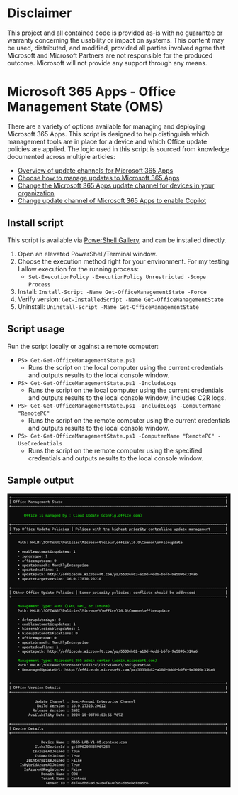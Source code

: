 # Disclaimer
This project and all contained code is provided as-is with no guarantee or warranty concerning the usability or impact on systems. This content may be used, distributed, and modified, provided all parties involved agree that Microsoft and Microsoft Partners are not responsible for the produced outcome. Microsoft will not provide any support through any means.

# Microsoft 365 Apps - Office Management State (OMS)

There are a variety of options available for managing and deploying Microsoft 365 Apps. This script is designed to help distinguish which management tools are in place for a device and which Office update policies are applied. The logic used in this script is sourced from knowledge documented across multiple articles:

- [Overview of update channels for Microsoft 365 Apps](https://learn.microsoft.com/microsoft-365-apps/updates/overview-update-channels)
- [Choose how to manage updates to Microsoft 365 Apps](https://learn.microsoft.com/microsoft-365-apps/updates/choose-how-manage-updates-microsoft-365-apps)
- [Change the Microsoft 365 Apps update channel for devices in your organization](https://learn.microsoft.com/microsoft-365-apps/updates/change-update-channels)
- [Change update channel of Microsoft 365 Apps to enable Copilot](https://learn.microsoft.com/microsoft-365-apps/updates/change-channel-for-copilot)

## Install script
This script is available via [PowerShell Gallery](https://www.powershellgallery.com/packages/Get-OfficeManagementState), and can be installed directly.
1. Open an elevated PowerShell/Terminal window.
2. Choose the execution method right for your environment. For my testing I allow execution for the running process:
    - `Set-ExecutionPolicy -ExecutionPolicy Unrestricted -Scope Process`
4. Install: `Install-Script -Name Get-OfficeManagementState -Force`
5. Verify version: `Get-InstalledScript -Name Get-OfficeManagementState`
6. Uninstall: `Uninstall-Script -Name Get-OfficeManagementState`

## Script usage
Run the script locally or against a remote computer:
- `PS> Get-Get-OfficeManagementState.ps1`
    - Runs the script on the local computer using the current credentials and outputs results to the local console window.
- `PS> Get-Get-OfficeManagementState.ps1 -IncludeLogs`
    - Runs the script on the local computer using the current credentials and outputs results to the local console window; includes C2R logs.
- `PS> Get-Get-OfficeManagementState.ps1 -IncludeLogs -ComputerName "RemotePC"`
    - Runs the script on the remote computer using the current credentials and outputs results to the local console window.
- `PS> Get-Get-OfficeManagementState.ps1 -ComputerName "RemotePC" -UseCredentials`
    - Runs the script on the remote computer using the specified credentials and outputs results to the local console window.
   
## Sample output
![OMS sample output](https://github.com/bobclements-msft/Microsoft-365-Apps/blob/main/OfficeManagementState/images/OMS-sample.png)
